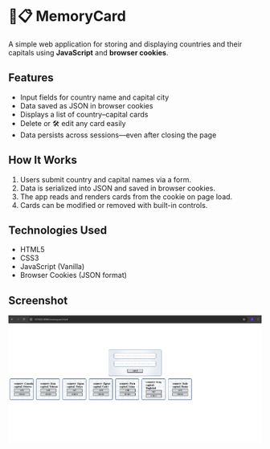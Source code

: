 # 🧠📋 MemoryCard

A simple web application for storing and displaying countries and their capitals using **JavaScript** and **browser cookies**.

##  Features

-  Input fields for country name and capital city
-  Data saved as JSON in browser cookies
-  Displays a list of country–capital cards
-  Delete or 🛠️ edit any card easily
-  Data persists across sessions—even after closing the page

##  How It Works

1. Users submit country and capital names via a form.
2. Data is serialized into JSON and saved in browser cookies.
3. The app reads and renders cards from the cookie on page load.
4. Cards can be modified or removed with built-in controls.

##  Technologies Used

- HTML5
- CSS3
- JavaScript (Vanilla)
- Browser Cookies (JSON format)

## Screenshot
![screenshot](./assets/screenshot.png)
